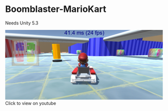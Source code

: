# Boomblaster-MarioKart

Needs Unity 5.3

[![Screenshot](https://github.com/fuzzballb/Boomblaster-MarioKart/blob/master/Screenshot.PNG)](https://www.youtube.com/watch?v=xzCr0RrJ1Oc)
Click to view on youtube
